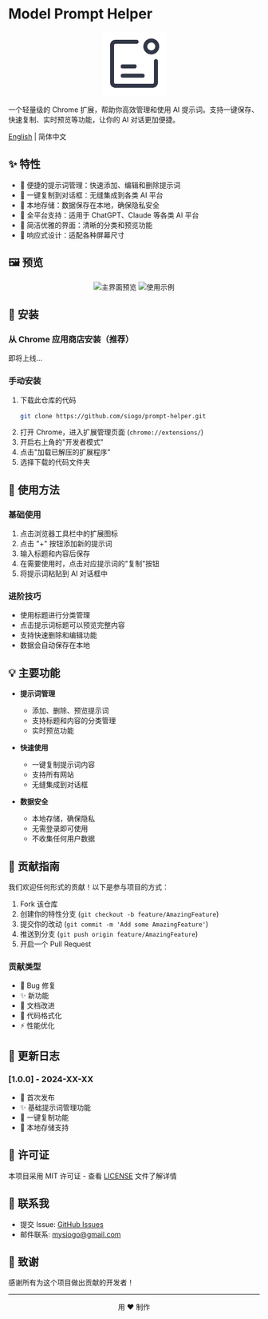# Model Prompt Helper

<p align="center">
  <img src="icons/128.png" alt="Model Prompt Helper Logo" width="128" height="128">
</p>

一个轻量级的 Chrome 扩展，帮助你高效管理和使用 AI 提示词。支持一键保存、快速复制、实时预览等功能，让你的 AI 对话更加便捷。

[English](./README_EN.md) | 简体中文

## ✨ 特性

- 📝 便捷的提示词管理：快速添加、编辑和删除提示词
- 🚀 一键复制到对话框：无缝集成到各类 AI 平台
- 💾 本地存储：数据保存在本地，确保隐私安全
- 🎯 全平台支持：适用于 ChatGPT、Claude 等各类 AI 平台
- 🎨 简洁优雅的界面：清晰的分类和预览功能
- 📱 响应式设计：适配各种屏幕尺寸

## 🖼️ 预览

<p align="center">
  <img src="screenshots/preview1.png" alt="主界面预览" width="300">
  <img src="screenshots/preview2.png" alt="使用示例" width="300">
</p>

## 🚀 安装

### 从 Chrome 应用商店安装（推荐）
即将上线...

### 手动安装
1. 下载此仓库的代码
   ```bash
   git clone https://github.com/siogo/prompt-helper.git
   ```
2. 打开 Chrome，进入扩展管理页面 (`chrome://extensions/`)
3. 开启右上角的"开发者模式"
4. 点击"加载已解压的扩展程序"
5. 选择下载的代码文件夹

## 🎯 使用方法

### 基础使用
1. 点击浏览器工具栏中的扩展图标
2. 点击 "+" 按钮添加新的提示词
3. 输入标题和内容后保存
4. 在需要使用时，点击对应提示词的"复制"按钮
5. 将提示词粘贴到 AI 对话框中

### 进阶技巧
- 使用标题进行分类管理
- 点击提示词标题可以预览完整内容
- 支持快速删除和编辑功能
- 数据会自动保存在本地

## 💡 主要功能

- **提示词管理**
  - 添加、删除、预览提示词
  - 支持标题和内容的分类管理
  - 实时预览功能

- **快速使用**
  - 一键复制提示词内容
  - 支持所有网站
  - 无缝集成到对话框

- **数据安全**
  - 本地存储，确保隐私
  - 无需登录即可使用
  - 不收集任何用户数据

## 🤝 贡献指南

我们欢迎任何形式的贡献！以下是参与项目的方式：

1. Fork 该仓库
2. 创建你的特性分支 (`git checkout -b feature/AmazingFeature`)
3. 提交你的改动 (`git commit -m 'Add some AmazingFeature'`)
4. 推送到分支 (`git push origin feature/AmazingFeature`)
5. 开启一个 Pull Request

### 贡献类型
- 🐛 Bug 修复
- ✨ 新功能
- 📝 文档改进
- 🎨 代码格式化
- ⚡️ 性能优化

## 📝 更新日志

### [1.0.0] - 2024-XX-XX
- 🎉 首次发布
- ✨ 基础提示词管理功能
- 🚀 一键复制功能
- 💾 本地存储支持

## 📜 许可证

本项目采用 MIT 许可证 - 查看 [LICENSE](LICENSE) 文件了解详情

## 📮 联系我

- 提交 Issue: [GitHub Issues](https://github.com/siogo/prompt-helper/issues)
- 邮件联系: mysiogo@gmail.com

## 🙏 致谢

感谢所有为这个项目做出贡献的开发者！

---

<p align="center">用 ❤️ 制作</p>
